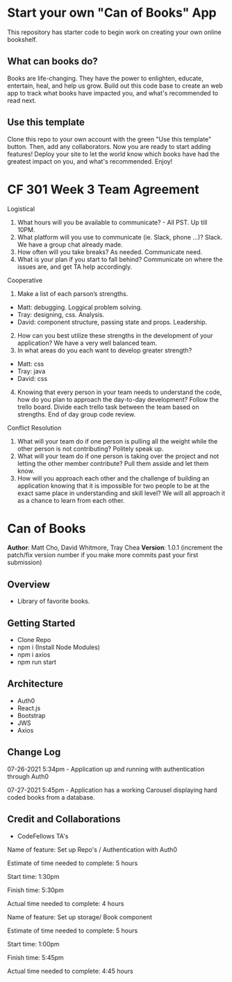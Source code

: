 # Start your own "Can of Books" App

This repository has starter code to begin work on creating your own online bookshelf.

## What can books do?

Books are life-changing. They have the power to enlighten, educate, entertain, heal, and help us grow. Build out this code base to create an web app to track what books have impacted you, and what's recommended to read next.

## Use this template

Clone this repo to your own account with the green "Use this template" button. Then, add any collaborators. Now you are ready to start adding features! Deploy your site to let the world know which books have had the greatest impact on you, and what's recommended. Enjoy!

# CF 301 Week 3 Team Agreement

Logistical
1. What hours will you be available to communicate? - All PST. Up till 10PM.
2. What platform will you use to communicate (ie. Slack, phone …)? Slack. We have a group chat already made.
3. How often will you take breaks? As needed. Communicate need. 
4. What is your plan if you start to fall behind? Communicate on where the issues are, and get TA help accordingly.

Cooperative
1. Make a list of each parson’s strengths.
  - Matt: debugging. Loggical problem solving.
  - Tray: designing, css. Analysis.
  - David: component structure, passing state and props. Leadership.
2. How can you best utilize these strengths in the development of your application? We have a very well balanced team.
3. In what areas do you each want to develop greater strength? 
  - Matt: css
  - Tray: java
  - David: css
4. Knowing that every person in your team needs to understand the code, how do you plan to approach the day-to-day development? Follow the trello board. Divide each trello task between the team based on strengths. End of day group code review.

Conflict Resolution
1. What will your team do if one person is pulling all the weight while the other person is not contributing? Politely speak up. 
2. What will your team do if one person is taking over the project and not letting the other member contribute? Pull them asside and let them know. 
3. How will you approach each other and the challenge of building an application knowing that it is impossible for two people to be at the exact same place in understanding and skill level? We will all approach it as a chance to learn from each other.

# Can of Books

**Author**: Matt Cho, David Whitmore, Tray Chea
**Version**: 1.0.1 (increment the patch/fix version number if you make more commits past your first submission)

## Overview

 - Library of favorite books.

## Getting Started

  - Clone Repo
  - npm i (Install Node Modules)
  - npm i axios
  - npm run start

## Architecture
  - Auth0
  - React.js
  - Bootstrap
  - JWS
  - Axios

## Change Log

07-26-2021 5:34pm - Application up and running with authentication through Auth0

07-27-2021 5:45pm - Application has a working Carousel displaying hard coded books from a database.

## Credit and Collaborations
  - CodeFellows TA's

Name of feature: Set up Repo's / Authentication with Auth0

Estimate of time needed to complete: 5 hours

Start time: 1:30pm

Finish time: 5:30pm

Actual time needed to complete: 4 hours


Name of feature: Set up storage/ Book component

Estimate of time needed to complete: 5 hours

Start time: 1:00pm

Finish time: 5:45pm

Actual time needed to complete: 4:45 hours

